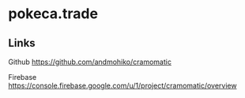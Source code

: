 # pokeca.trade

## Links

Github
https://github.com/andmohiko/cramomatic

Firebase
https://console.firebase.google.com/u/1/project/cramomatic/overview

